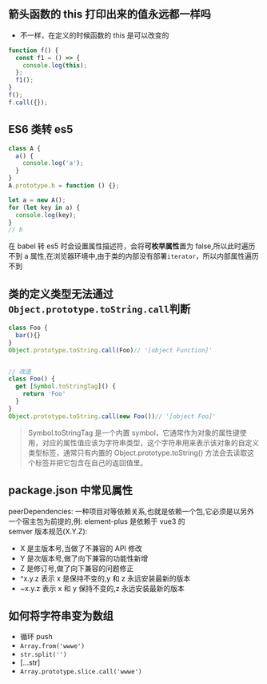 ## 箭头函数的 this 打印出来的值永远都一样吗

- 不一样，在定义的时候函数的 this 是可以改变的

```js
function f() {
  const f1 = () => {
    console.log(this);
  };
  f1();
}
f();
f.call({});
```

## ES6 类转 es5

```js
class A {
  a() {
    console.log('a');
  }
}
A.prototype.b = function () {};

let a = new A();
for (let key in a) {
  console.log(key);
}
// b
```

在 babel 转 es5 时会设置属性描述符，会将**可枚举属性**置为 false,所以此时遍历不到 a 属性,在浏览器环境中,由于类的内部没有部署`iterator`，所以内部属性遍历不到

## 类的定义类型无法通过`Object.prototype.toString.call`判断

```js
class Foo {
  bar(){}
}
Object.prototype.toString.call(Foo)// '[object Function]'


// 改造
class Foo() {
  get [Symbol.toStringTag]() {
    return 'Foo'
  }
}
Object.prototype.toString.call(new Foo())// '[object Foo]'
```

> Symbol.toStringTag 是一个内置 symbol，它通常作为对象的属性键使用，对应的属性值应该为字符串类型，这个字符串用来表示该对象的自定义类型标签，通常只有内置的 Object.prototype.toString() 方法会去读取这个标签并把它包含在自己的返回值里。

## package.json 中常见属性

peerDependencies: 一种项目对等依赖关系,也就是依赖一个包,它必须是以另外一个宿主包为前提的,例: element-plus 是依赖于 vue3 的  
semver 版本规范(X.Y.Z):

- X 是主版本号,当做了不兼容的 API 修改
- Y 是次版本号,做了向下兼容的功能性新增
- Z 是修订号,做了向下兼容的问题修正
- ^x.y.z 表示 x 是保持不变的,y 和 z 永远安装最新的版本
- ~x.y.z 表示 x 和 y 保持不变的,z 永远安装最新的版本

## 如何将字符串变为数组

- 循环 push
- `Array.from('wwwe')`
- `str.split('')`
- [...str]
- `Array.prototype.slice.call('wwwe')`
